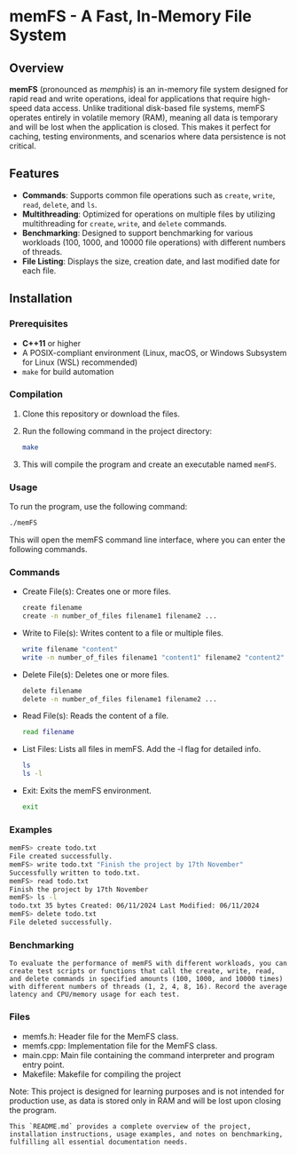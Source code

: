 # memFS - A Fast, In-Memory File System

## Overview

**memFS** (pronounced as _memphis_) is an in-memory file system designed for rapid read and write operations, ideal for applications that require high-speed data access. Unlike traditional disk-based file systems, memFS operates entirely in volatile memory (RAM), meaning all data is temporary and will be lost when the application is closed. This makes it perfect for caching, testing environments, and scenarios where data persistence is not critical.

## Features

- **Commands**: Supports common file operations such as `create`, `write`, `read`, `delete`, and `ls`.
- **Multithreading**: Optimized for operations on multiple files by utilizing multithreading for `create`, `write`, and `delete` commands.
- **Benchmarking**: Designed to support benchmarking for various workloads (100, 1000, and 10000 file operations) with different numbers of threads.
- **File Listing**: Displays the size, creation date, and last modified date for each file.

## Installation

### Prerequisites

- **C++11** or higher
- A POSIX-compliant environment (Linux, macOS, or Windows Subsystem for Linux (WSL) recommended)
- `make` for build automation

### Compilation

1. Clone this repository or download the files.
2. Run the following command in the project directory:

   ```bash
   make
   ```

3. This will compile the program and create an executable named `memFS`.

### Usage

To run the program, use the following command:

```bash
./memFS
```

This will open the memFS command line interface, where you can enter the following commands.

### Commands

- Create File(s): Creates one or more files.

  ```bash
  create filename
  create -n number_of_files filename1 filename2 ...
  ```

- Write to File(s): Writes content to a file or multiple files.

  ```bash
  write filename "content"
  write -n number_of_files filename1 "content1" filename2 "content2" ...
  ```

- Delete File(s): Deletes one or more files.

  ```bash
  delete filename
  delete -n number_of_files filename1 filename2 ...
  ```

- Read File(s): Reads the content of a file.
  ```bash
  read filename
  ```
- List Files: Lists all files in memFS. Add the -l flag for detailed info.
  ```bash
  ls
  ls -l
  ```
- Exit: Exits the memFS environment.
  ```bash
  exit
  ```

### Examples

  ```bash
  memFS> create todo.txt
  File created successfully.
  memFS> write todo.txt "Finish the project by 17th November"
  Successfully written to todo.txt.
  memFS> read todo.txt
  Finish the project by 17th November
  memFS> ls -l
  todo.txt 35 bytes Created: 06/11/2024 Last Modified: 06/11/2024
  memFS> delete todo.txt
  File deleted successfully.
  ```

### Benchmarking

`To evaluate the performance of memFS with different workloads, you can create test scripts or functions that call the create, write, read, and delete commands in specified amounts (100, 1000, and 10000 times) with different numbers of threads (1, 2, 4, 8, 16). Record the average latency and CPU/memory usage for each test.`

### Files

- memfs.h: Header file for the MemFS class.
- memfs.cpp: Implementation file for the MemFS class.
- main.cpp: Main file containing the command interpreter and program entry point.
- Makefile: Makefile for compiling the project

Note: This project is designed for learning purposes and is not intended for production use, as data is stored only in RAM and will be lost upon closing the program.


``This `README.md` provides a complete overview of the project, installation instructions, usage examples, and notes on benchmarking, fulfilling all essential documentation needs.``

